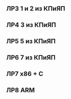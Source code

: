 ### ЛР3 1 и 2 из КПиЯП
### ЛР4 3 из КПиЯП
### ЛР5 5 из КПиЯП
### ЛР6 7 из КПиЯП
### ЛР7 x86 + C
### ЛР8 ARM
